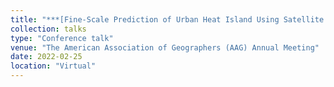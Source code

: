 ```yaml
---
title: "***[Fine-Scale Prediction of Urban Heat Island Using Satellite Remote Sensing and Urban Sensor Network Data](https://www.aag.org/events/2022-aag-annual-meeting/)***"
collection: talks
type: "Conference talk"
venue: "The American Association of Geographers (AAG) Annual Meeting"
date: 2022-02-25
location: "Virtual"
---
```

